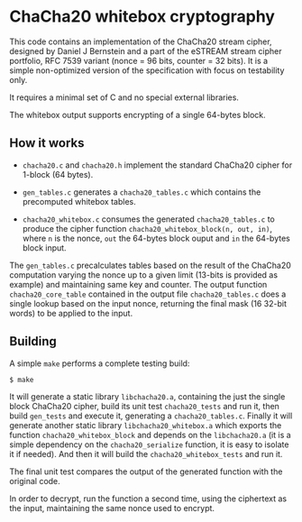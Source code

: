 # ChaCha20 whitebox cryptography

This code contains an implementation of the ChaCha20 stream cipher, designed by Daniel J Bernstein and a part of the eSTREAM stream cipher portfolio, RFC 7539 variant (nonce = 96 bits, counter = 32 bits). It is a simple non-optimized version of the specification with focus on testability only.

It requires a minimal set of C and no special external libraries.

The whitebox output supports encrypting of a single 64-bytes block.

## How it works

* `chacha20.c` and `chacha20.h` implement the standard ChaCha20 cipher for 1-block (64 bytes).

* `gen_tables.c` generates a `chacha20_tables.c` which contains the precomputed whitebox tables.

* `chacha20_whitebox.c` consumes the generated `chacha20_tables.c` to produce the cipher function `chacha20_whitebox_block(n, out, in)`, where `n` is the nonce, `out` the 64-bytes block ouput and `in` the 64-bytes block input.

The `gen_tables.c` precalculates tables based on the result of the ChaCha20 computation varying the nonce up to a given limit (13-bits is provided as example) and maintaining same key and counter. The output function `chacha20_core_table` contained in the output file `chacha20_tables.c` does a single lookup based on the input nonce, returning the final mask (16 32-bit words) to be applied to the input.

## Building

A simple `make` performs a complete testing build:

```
$ make
```

It will generate a static library `libchacha20.a`, containing the just the single block ChaCha20 cipher, build its unit test `chacha20_tests` and run it, then build `gen_tests` and execute it, generating a `chacha20_tables.c`. Finally it will generate another static library `libchacha20_whitebox.a` which exports the function `chacha20_whitebox_block` and depends on the `libchacha20.a` (it is a simple dependency on the `chacha20_serialize` function, it is easy to isolate it if needed). And then it will build the `chacha20_whitebox_tests` and run it.

The final unit test compares the output of the generated function with the original code.

In order to decrypt, run the function a second time, using the ciphertext as the input, maintaining the same nonce used to encrypt.

